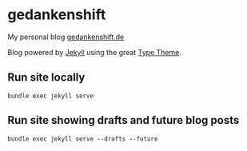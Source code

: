 # gedankenshift

My personal blog [gedankenshift.de](gedankenshift.de)

Blog powered by [Jekyll](https://jekyllrb.com) using the great
[Type Theme](https://rohanchandra.github.io/type-theme/).

## Run site locally

`bundle exec jekyll serve`

## Run site showing drafts and future blog posts

`bundle exec jekyll serve --drafts --future`
